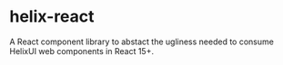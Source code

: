 # helix-react

A React component library to abstact the ugliness needed to consume HelixUI web components in React 15+.
